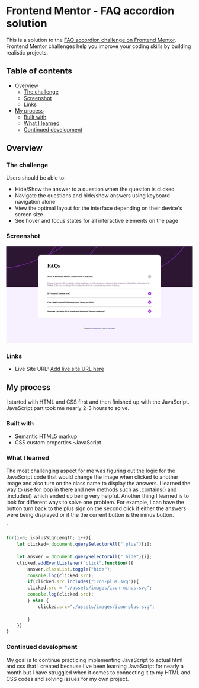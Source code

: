# Frontend Mentor - FAQ accordion solution

This is a solution to the [FAQ accordion challenge on Frontend Mentor](https://www.frontendmentor.io/challenges/faq-accordion-wyfFdeBwBz). Frontend Mentor challenges help you improve your coding skills by building realistic projects. 

## Table of contents

- [Overview](#overview)
  - [The challenge](#the-challenge)
  - [Screenshot](#screenshot)
  - [Links](#links)
- [My process](#my-process)
  - [Built with](#built-with)
  - [What I learned](#what-i-learned)
  - [Continued development](#continued-development)
 


## Overview

### The challenge

Users should be able to:

- Hide/Show the answer to a question when the question is clicked
- Navigate the questions and hide/show answers using keyboard navigation alone
- View the optimal layout for the interface depending on their device's screen size
- See hover and focus states for all interactive elements on the page

### Screenshot

![](./FAQ%20accordion%20screenshot.png)



### Links

- Live Site URL: [Add live site URL here](https://your-live-site-url.com)

## My process

I started with HTML and CSS first and then finished up with the JavaScript. JavaScript part took me nearly 2-3 hours to solve.

### Built with

- Semantic HTML5 markup
- CSS custom properties
-JavaScript



### What I learned

The most challenging aspect for me was figuring out the logic for the JavaScript code that would change the image when clicked to another image and also turn on the class name to display the answers. 
I learned the way to use for loop in there and new methods such as .contains() and .includes() which ended up being very helpful. Another thing I learned is to look for different ways to solve one problem. For example, I can have the button turn back to the plus sign on the second click if either the answers were being displayed or if the the current button is the minus button.

`
```js
for(i=0; i<plusSignLength; i++){
    let clicked= document.querySelectorAll(".plus")[i];
    
    let answer = document.querySelectorAll(".hide")[i];
    clicked.addEventListener("click",function(){
        answer.classList.toggle("hide");
        console.log(clicked.src);
        if(clicked.src.includes("icon-plus.svg")){
        clicked.src = "./assets/images/icon-minus.svg";
        console.log(clicked.src);
        } else {
            clicked.src="./assets/images/icon-plus.svg";

        }
    })
}

```





### Continued development

My goal is to continue practicing implementing JavaScript to actual html and css that I created because I've been learning JavaScript for nearly a month but I have struggled when it comes to connecting it to my HTML and CSS codes and solving issues for my own project.



